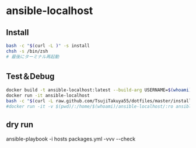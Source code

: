 # ansible-localhost

## Install
```bash
bash -c "$(curl -L )" -s install
chsh -s /bin/zsh
# 最後にターミナル再起動
```


## Test＆Debug
```bash
docker build -t ansible-localhost:latest --build-arg USERNAME=$(whoami) .
docker run -it ansible-localhost
bash -c "$(curl -L raw.github.com/TsujiTakuya55/dotfiles/master/install.sh)" -s install
#docker run -it -v $(pwd)/:/home/$(whoami)/ansible-localhost/:ro ansible-localhost
```

## dry run
ansible-playbook -i hosts packages.yml -vvv --check

